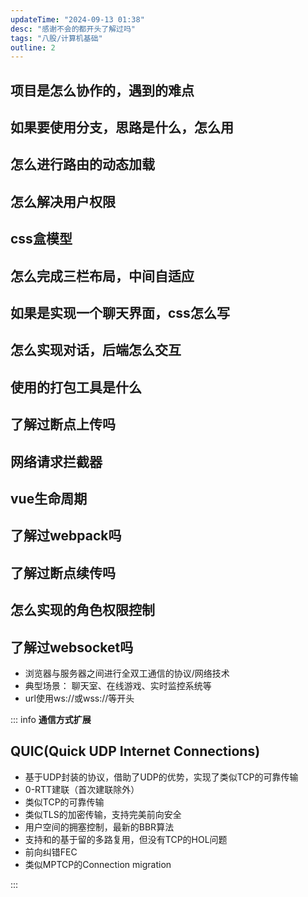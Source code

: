 ```yaml
---
updateTime: "2024-09-13 01:38"
desc: "感谢不会的都开头了解过吗"
tags: "八股/计算机基础"
outline: 2
---
```


## 项目是怎么协作的，遇到的难点 

## 如果要使用分支，思路是什么，怎么用

## 怎么进行路由的动态加载


## 怎么解决用户权限

## css盒模型

## 怎么完成三栏布局，中间自适应

## 如果是实现一个聊天界面，css怎么写

## 怎么实现对话，后端怎么交互

## 使用的打包工具是什么

## 了解过断点上传吗

## 网络请求拦截器

## vue生命周期

## 了解过webpack吗

## 了解过断点续传吗

## 怎么实现的角色权限控制

## 了解过websocket吗
- 浏览器与服务器之间进行全双工通信的协议/网络技术
- 典型场景： 聊天室、在线游戏、实时监控系统等
- url使用ws://或wss://等开头

::: info
**通信方式扩展**
## QUIC(Quick UDP Internet Connections)
- 基于UDP封装的协议，借助了UDP的优势，实现了类似TCP的可靠传输
- 0-RTT建联（首次建联除外）
- 类似TCP的可靠传输
- 类似TLS的加密传输，支持完美前向安全
- 用户空间的拥塞控制，最新的BBR算法
- 支持和的基于留的多路复用，但没有TCP的HOL问题
- 前向纠错FEC
- 类似MPTCP的Connection migration

:::


